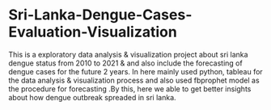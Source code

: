 # Sri-Lanka-Dengue-Cases-Evaluation-Visualization
This is a exploratory data analysis &amp; visualization project about sri lanka dengue status from 2010 to 2021 &amp; and also include the forecasting of dengue cases for the future 2 years. In here mainly used python, tableau for the data analysis &amp; visualization process and also used fbprophet model as the procedure for forecasting .By this, here we able to get better insights about how dengue outbreak spreaded in sri lanka.

